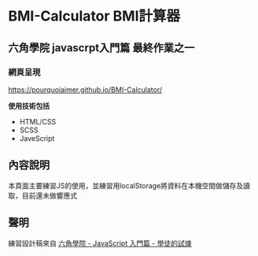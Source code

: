 # BMI-Calculator BMI計算器 
## 六角學院 javascrpt入門篇 最終作業之一

### 網頁呈現
  <https://pourquoiaimer.github.io/BMI-Calculator/>

**使用技術包括**
* HTML/CSS
* SCSS
* JaveScript

## 內容說明
  本頁面主要練習JS的使用，並練習用localStorage將資料在本機空間做儲存及讀取，目前還未做響應式 

## 聲明
  練習設計稿來自 [六角學院 - JavaScript 入門篇 - 學徒的試煉](https://hexschool.github.io/JavaScript_HomeWork/)
